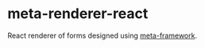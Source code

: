 # meta-renderer-react
React renderer of forms designed using [meta-framework](https://github.com/donvadicastro/meta).
